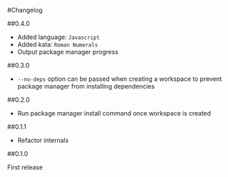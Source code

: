 #Changelog

##0.4.0

- Added language: `Javascript`
- Added kata: `Roman Numerals`
- Output package manager progress

##0.3.0

- `--no-deps` option can be passed when creating a workspace to prevent package manager from installing dependencies

##0.2.0

- Run package manager install command once workspace is created

##0.1.1

- Refactor internals

##0.1.0

First release
